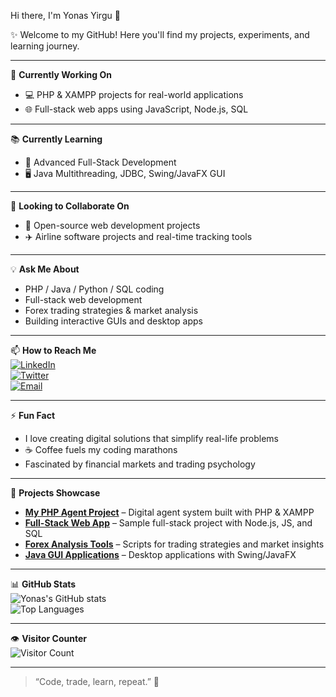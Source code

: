 Hi there, I'm Yonas Yirgu 👋  

✨ Welcome to my GitHub! Here you'll find my projects, experiments, and learning journey.

---

🌟 **Currently Working On**  
- 💻 PHP & XAMPP projects for real-world applications  
- 🌐 Full-stack web apps using JavaScript, Node.js, SQL  

---

📚 **Currently Learning**  
- 🚀 Advanced Full-Stack Development  
- 🖥️ Java Multithreading, JDBC, Swing/JavaFX GUI  

---

🤝 **Looking to Collaborate On**  
- 🌟 Open-source web development projects  
- ✈️ Airline software projects and real-time tracking tools  

---

💡 **Ask Me About**  
- PHP / Java / Python / SQL coding  
- Full-stack web development  
- Forex trading strategies & market analysis  
- Building interactive GUIs and desktop apps  

---

📫 **How to Reach Me**  
[![LinkedIn](https://img.shields.io/badge/LinkedIn-0077B5?style=for-the-badge&logo=linkedin&logoColor=white)](https://www.linkedin.com/in/yonasyirgu)  
[![Twitter](https://img.shields.io/badge/Twitter-1DA1F2?style=for-the-badge&logo=twitter&logoColor=white)](https://twitter.com/yonasyirgu)  
[![Email](https://img.shields.io/badge/Email-D14836?style=for-the-badge&logo=gmail&logoColor=white)](mailto:yonasyirgu718@gmail.com)  

---

⚡ **Fun Fact**  
- I love creating digital solutions that simplify real-life problems  
- ☕ Coffee fuels my coding marathons  
- Fascinated by financial markets and trading psychology  

---

🚀 **Projects Showcase**  

- [**My PHP Agent Project**](https://github.com/yonaslove/agent) – Digital agent system built with PHP & XAMPP  
- [**Full-Stack Web App**](https://github.com/yonaslove/fullstack-demo) – Sample full-stack project with Node.js, JS, and SQL  
- [**Forex Analysis Tools**](https://github.com/yonaslove/forex-tools) – Scripts for trading strategies and market insights  
- [**Java GUI Applications**](https://github.com/yonaslove/java-gui) – Desktop applications with Swing/JavaFX  

---

📊 **GitHub Stats**  
![Yonas's GitHub stats](https://github-readme-stats.vercel.app/api?username=yonaslove&show_icons=true&theme=dark)  
![Top Languages](https://github-readme-stats.vercel.app/api/top-langs/?username=yonaslove&layout=compact&theme=dark)  

---

👁️ **Visitor Counter**  
![Visitor Count](https://profile-counter.glitch.me/yonaslove/count.svg)  

---

> “Code, trade, learn, repeat.” 🚀
